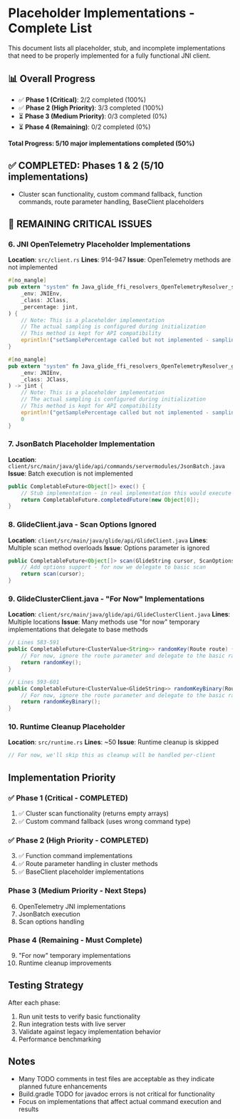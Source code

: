 # Placeholder Implementations - Complete List

This document lists all placeholder, stub, and incomplete implementations that need to be properly implemented for a fully functional JNI client.

## 📊 Overall Progress

- ✅ **Phase 1 (Critical)**: 2/2 completed (100%) 
- ✅ **Phase 2 (High Priority)**: 3/3 completed (100%)
- ⏳ **Phase 3 (Medium Priority)**: 0/3 completed (0%)
- ⏳ **Phase 4 (Remaining)**: 0/2 completed (0%)

**Total Progress: 5/10 major implementations completed (50%)**

## ✅ COMPLETED: Phases 1 & 2 (5/10 implementations)
- Cluster scan functionality, custom command fallback, function commands, route parameter handling, BaseClient placeholders

## 🚨 REMAINING CRITICAL ISSUES

### 6. JNI OpenTelemetry Placeholder Implementations
**Location**: `src/client.rs`
**Lines**: 914-947
**Issue**: OpenTelemetry methods are not implemented
```rust
#[no_mangle]
pub extern "system" fn Java_glide_ffi_resolvers_OpenTelemetryResolver_setSamplePercentage(
    _env: JNIEnv,
    _class: JClass,
    _percentage: jint,
) {
    // Note: This is a placeholder implementation
    // The actual sampling is configured during initialization
    // This method is kept for API compatibility
    eprintln!("setSamplePercentage called but not implemented - sampling is configured during initialization");
}

#[no_mangle]
pub extern "system" fn Java_glide_ffi_resolvers_OpenTelemetryResolver_getSamplePercentage(
    _env: JNIEnv,
    _class: JClass,
) -> jint {
    // Note: This is a placeholder implementation
    // The actual sampling is configured during initialization
    // This method is kept for API compatibility
    eprintln!("getSamplePercentage called but not implemented - sampling is configured during initialization");
    0
}
```

### 7. JsonBatch Placeholder Implementation
**Location**: `client/src/main/java/glide/api/commands/servermodules/JsonBatch.java`
**Issue**: Batch execution is not implemented
```java
public CompletableFuture<Object[]> exec() {
    // Stub implementation - in real implementation this would execute all operations
    return CompletableFuture.completedFuture(new Object[0]);
}
```

### 8. GlideClient.java - Scan Options Ignored
**Location**: `client/src/main/java/glide/api/GlideClient.java`
**Lines**: Multiple scan method overloads
**Issue**: Options parameter is ignored
```java
public CompletableFuture<Object[]> scan(GlideString cursor, ScanOptions options) {
    // Add options support - for now we delegate to basic scan
    return scan(cursor);
}
```

### 9. GlideClusterClient.java - "For Now" Implementations
**Location**: `client/src/main/java/glide/api/GlideClusterClient.java`
**Lines**: Multiple locations
**Issue**: Many methods use "for now" temporary implementations that delegate to base methods

```java
// Lines 583-591
public CompletableFuture<ClusterValue<String>> randomKey(Route route) {
    // For now, ignore the route parameter and delegate to the basic randomKey
    return randomKey();
}

// Lines 593-601
public CompletableFuture<ClusterValue<GlideString>> randomKeyBinary(Route route) {
    // For now, ignore the route parameter and delegate to the basic randomKeyBinary
    return randomKeyBinary();
}
```

### 10. Runtime Cleanup Placeholder
**Location**: `src/runtime.rs`
**Lines**: ~50
**Issue**: Runtime cleanup is skipped
```rust
// For now, we'll skip this as cleanup will be handled per-client
```

## Implementation Priority

### ✅ Phase 1 (Critical - COMPLETED)
1. ✅ Cluster scan functionality (returns empty arrays)
2. ✅ Custom command fallback (uses wrong command type)

### ✅ Phase 2 (High Priority - COMPLETED)
3. ✅ Function command implementations
4. ✅ Route parameter handling in cluster methods
5. ✅ BaseClient placeholder implementations

### Phase 3 (Medium Priority - Next Steps)
6. OpenTelemetry JNI implementations
7. JsonBatch execution
8. Scan options handling

### Phase 4 (Remaining - Must Complete)
9. "For now" temporary implementations
10. Runtime cleanup improvements

## Testing Strategy

After each phase:
1. Run unit tests to verify basic functionality
2. Run integration tests with live server
3. Validate against legacy implementation behavior
4. Performance benchmarking

## Notes

- Many TODO comments in test files are acceptable as they indicate planned future enhancements
- Build.gradle TODO for javadoc errors is not critical for functionality
- Focus on implementations that affect actual command execution and results
